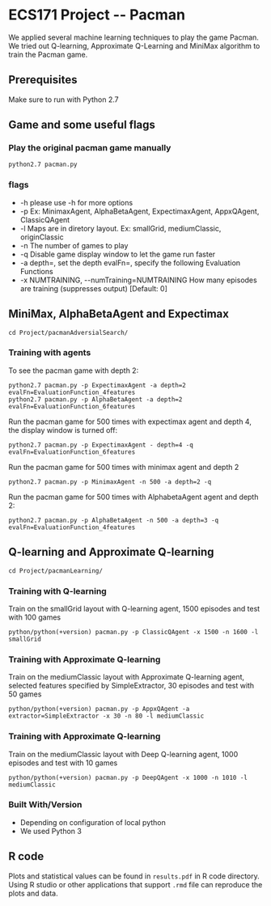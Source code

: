 # ECS171 Project -- Pacman

We applied several machine learning techniques to play the game Pacman. We tried out Q-learning, Approximate Q-Learning and MiniMax algorithm to train the Pacman game.

## Prerequisites

Make sure to run with Python 2.7

## Game and some useful flags

### Play the original pacman game manually

```
python2.7 pacman.py
```

### flags

* -h  please use -h for more options
* -p  <Agents> Ex: MinimaxAgent, AlphaBetaAgent, ExpectimaxAgent, AppxQAgent, ClassicQAgent
* -l  <Map> Maps are in diretory layout. Ex: smallGrid, mediumClassic, originClassic
* -n  <Number> The number of games to play
* -q  Disable game display window to let the game run faster
* -a  depth=<Number>, set the depth
      evalFn=<EvaluationFunction>, specify the following Evaluation Functions
* -x  NUMTRAINING, --numTraining=NUMTRAINING How many episodes are training (suppresses output) [Default: 0]
  
## MiniMax, AlphaBetaAgent and Expectimax

```
cd Project/pacmanAdversialSearch/
```

### Training with agents

To see the pacman game with depth 2:

```
python2.7 pacman.py -p ExpectimaxAgent -a depth=2 evalFn=EvaluationFunction_4features
python2.7 pacman.py -p AlphaBetaAgent -a depth=2 evalFn=EvaluationFunction_6features
```

Run the pacman game for 500 times with expectimax agent and depth 4, the display window is turned off: 

```
python2.7 pacman.py -p ExpectimaxAgent - depth=4 -q  evalFn=EvaluationFunction_6features
```

Run the pacman game for 500 times with minimax agent and depth 2

```
python2.7 pacman.py -p MinimaxAgent -n 500 -a depth=2 -q
```

Run the pacman game for 500 times with AlphabetaAgent agent and depth 2: 

```
python2.7 pacman.py -p AlphaBetaAgent -n 500 -a depth=3 -q evalFn=EvaluationFunction_4features
```

## Q-learning and Approximate Q-learning

```
cd Project/pacmanLearning/
```

### Training with Q-learning

Train on the smallGrid layout with Q-learning agent, 1500 episodes and test with 100 games
```
python/python(+version) pacman.py -p ClassicQAgent -x 1500 -n 1600 -l smallGrid
```

### Training with Approximate Q-learning

Train on the mediumClassic layout with Approximate Q-learning agent, selected features specified by SimpleExtractor, 30 episodes and test with 50 games
```
python/python(+version) pacman.py -p AppxQAgent -a extractor=SimpleExtractor -x 30 -n 80 -l mediumClassic
```

### Training with Approximate Q-learning
Train on the mediumClassic layout with Deep Q-learning agent, 1000 episodes and test with 10 games
```
python/python(+version) pacman.py -p DeepQAgent -x 1000 -n 1010 -l mediumClassic
```
### Built With/Version

* Depending on configuration of local python
* We used Python 3

## R code

Plots and statistical values can be found in `results.pdf` in R code directory. Using R studio or other applications that support `.rmd` file can reproduce the plots and data.
